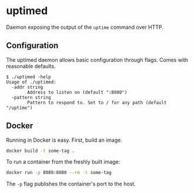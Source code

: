 # uptimed

Daemon exposing the output of the `uptime` command over HTTP.

## Configuration
The uptimed daemon allows basic configuration through flags. Comes with reasonable defaults.
 
```
$ ./uptimed -help
Usage of ./uptimed:
  -addr string
    	Address to listen on (default ":8080")
  -pattern string
    	Pattern to respond to. Set to / for any path (default "/uptime")
```

## Docker
Running in Docker is easy. First, build an image.

```bash
docker build -t some-tag .
```

To run a container from the freshly built image:

```bash
docker run -p 8080:8080 --rm -t some-tag
```

The `-p` flag publishes the container's port to the host.
